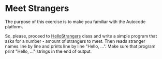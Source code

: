 # Meet Strangers

The purpose of this exercise is to make you familiar with the Autocode platform.

So, please, proceed to [HelloStrangers](src/main/java/com/epam/rd/autotasks/meetstrangers/HelloStrangers.java) class
and write a simple program that asks for a number - amount of strangers to meet.
Then reads stranger names line by line and prints line by line "Hello, ...".
Make sure that program print "Hello, ..." strings in the end of output.
